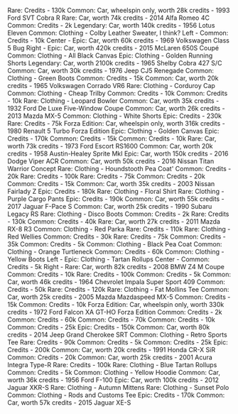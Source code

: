 Rare: Credits - 130k
Common: Car, wheelspin only, worth 28k credits - 1993 Ford SVT Cobra R
Rare: Car, worth 74k credits - 2014 Alfa Romeo 4C
Common: Credits - 2k
Legendary: Car, worth 140k credits - 1956 Lotus Eleven
Common: Clothing - Colby Leather Sweater, I think?
Left - Common: Credits - 10k
Center - Epic: Car, worth 60k credits - 1969 Volkswagen Class 5 Bug
Right - Epic: Car, worth 420k credits - 2015 McLaren 650S Coupé
Common: Clothing - All Black Canvas
Epic: Clothing - Golden Running Shorts
Legendary: Car, worth 2100k credits - 1965 Shelby Cobra 427 S/C
Common: Car, worth 30k credits - 1976 Jeep CJ5 Renegade
Common: Clothing - Green Boots
Common: Credits - 15k
Common: Car, worth 20k credits - 1965 Volkswagen Corrado VR6
Rare: Clothing - Corduroy Cap
Common: Clothing - Cheap Trilby
Common: Credits - 10k
Common: Credits - 10k
Rare: Clothing - Leopard Bowler
Common: Car, worth 35k credits - 1932 Ford De Luxe Five-Window Coupe
Common: Car, worth 26k credits - 2013 Mazda MX-5
Common: Clothing - White Shorts
Epic: Credits - 230k
Rare: Credits - 75k
Forza Edition: Car, wheelspin only, worth 316k credits - 1980 Renault 5 Turbo Forza Edition
Epic: Clothing - Golden Canvas
Epic: Credits - 170k
Common: Credits - 15k
Common: Credits - 10k
Rare: Car, worth 73k credits - 1973 Ford Escort RS1600
Common: Car, worth 20k credits - 1958 Austin-Healey Sprite MkI
Epic: Car, worth 150k credits - 2016 Dodge Viper ACR
Common: Car, worth 50k credits - 2016 Nissan Titan Warrior Concept
Rare: Clothing - Houndstooth Pea Coat'
Common: Credits - 20k
Rare: Credits - 100k
Rare: Credits - 75k
Common: Credits - 20k
Common: Credits - 15k
Common: Car, worth 35k credits - 2003 Nissan Fairlady Z
Epic: Credits - 180k
Rare: Clothing - Floral Shirt
Rare: Clothing - Purple Cargo Pants
Epic: Credits - 190k
Common: Car, worth 55k credits - 2017 Jaguar F-Pace S
Common: Car, worth 25k credits - 1990 Subaru Legacy RS
Rare: Clothing - Disco Boots
Common: Credits - 2k
Rare: Credits - 130k
Common: Credits - 40k
Rare: Car, worth 27k credits - 2011 Mazda RX-8 R3
Common: Clothing - Red Parka
Rare: Credits - 110k
Rare: Clothing - Red Wellies
Common: Credits - 30k
Rare: Credits - 75k
Common: Credits - 35k
Common: Credits - 5k
Common: Clothing - Black Pea Coat
Common: Clothing - Orange Turtleneck
Common: Credits - 60k
Common: Clothing - Yellow Boots
Left - Epic: Clothing - Tartan Rollups
Center - Common: Credits - 5k
Right - Rare: Car, worth 82k credits - 2008 BMW Z4 M Coupe
Common: Credits - 10k
Rare: Credits - 100k
Common: Credits - 5k
Common: Car, worth 46k credits - 1964 Chevrolet Impala Super Sport 409
Common: Credits - 50k
Rare: Credits - 120k
Rare: Clothing - Fat Mollins Tee
Common: Car, worth 25k credits - 2005 Mazda Mazdaspeed MX-5
Common: Credits - 15k
Common: Credits - 10k
Forza Edition: Car, wheelspin only, worth 330k credits - 1972 Ford Falcon XA GT-HO Forza Edition
Common: Credits - 2k
Common: Credits - 60k
Common: Credits - 70k
Common: Credits - 10k
Common: Credits - 25k
Epic: Credits - 150k
Common: Car, worth 80k credits - 2014 Jeep Grand Cherokee SRT
Common: Clothing - Retro Sports Tee
Rare: Credits - 90k
Common: Credits - 5k
Common: Credits - 25k
Epic: Credits - 200k
Common: Car, worth 20k credits - 1991 Honda CR-X SiR
Common: Credits - 20k
Common: Car, worth 25k credits - 2001 Acura Integra Type-R
Rare: Credits - 100k
Rare: Clothing - Blue Tartan Rollups
Common: Credits - 5k
Common: Clothing - Yellow Hoodie
Common: Car, worth 36k credits - 1956 Ford F-100
Epic: Car, worth 100k credits - 2012 Jaguar XKR-S
Rare: Clothing - Autumn Mittens
Rare: Clothing - Sunset Polo
Common: Clothing - Rods and Customs Tee
Epic: Credits - 170k
Common: Car, worth 57k credits - 2015 Jaguar XE-S

